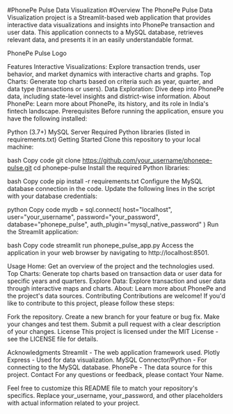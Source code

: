 #PhonePe Pulse Data Visualization
#Overview
The PhonePe Pulse Data Visualization project is a Streamlit-based web application that provides interactive data visualizations and insights into PhonePe transaction and user data. This application connects to a MySQL database, retrieves relevant data, and presents it in an easily understandable format.

PhonePe Pulse Logo

Features
Interactive Visualizations: Explore transaction trends, user behavior, and market dynamics with interactive charts and graphs.
Top Charts: Generate top charts based on criteria such as year, quarter, and data type (transactions or users).
Data Exploration: Dive deep into PhonePe data, including state-level insights and district-wise information.
About PhonePe: Learn more about PhonePe, its history, and its role in India's fintech landscape.
Prerequisites
Before running the application, ensure you have the following installed:

Python (3.7+)
MySQL Server
Required Python libraries (listed in requirements.txt)
Getting Started
Clone this repository to your local machine:

bash
Copy code
git clone https://github.com/your_username/phonepe-pulse.git
cd phonepe-pulse
Install the required Python libraries:

bash
Copy code
pip install -r requirements.txt
Configure the MySQL database connection in the code. Update the following lines in the script with your database credentials:

python
Copy code
mydb = sql.connect(
    host="localhost",
    user="your_username",
    password="your_password",
    database="phonepe_pulse",
    auth_plugin="mysql_native_password"
)
Run the Streamlit application:

bash
Copy code
streamlit run phonepe_pulse_app.py
Access the application in your web browser by navigating to http://localhost:8501.

Usage
Home: Get an overview of the project and the technologies used.
Top Charts: Generate top charts based on transaction data or user data for specific years and quarters.
Explore Data: Explore transaction and user data through interactive maps and charts.
About: Learn more about PhonePe and the project's data sources.
Contributing
Contributions are welcome! If you'd like to contribute to this project, please follow these steps:

Fork the repository.
Create a new branch for your feature or bug fix.
Make your changes and test them.
Submit a pull request with a clear description of your changes.
License
This project is licensed under the MIT License - see the LICENSE file for details.

Acknowledgments
Streamlit - The web application framework used.
Plotly Express - Used for data visualization.
MySQL Connector/Python - For connecting to the MySQL database.
PhonePe - The data source for this project.
Contact
For any questions or feedback, please contact Your Name.

Feel free to customize this README file to match your repository's specifics. Replace your_username, your_password, and other placeholders with actual information related to your project.
